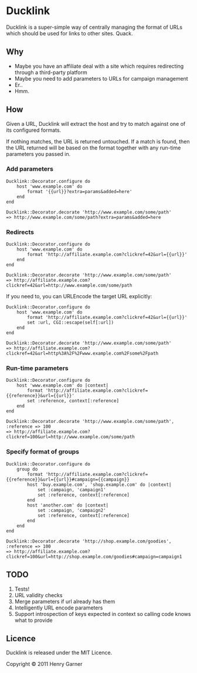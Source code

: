 # Ducklink #

Ducklink is a super-simple way of centrally managing the format of URLs which should be used for links to other sites. Quack.

## Why ##

* Maybe you have an affiliate deal with a site which requires redirecting through a third-party platform
* Maybe you need to add parameters to URLs for campaign management
* Er..
* Hmm.

## How ##

Given a URL, Ducklink will extract the host and try to match against one of its configured formats.

If nothing matches, the URL is returned untouched. If a match is found, then the URL returned will be based on the format together with any run-time parameters you passed in.

### Add parameters ###


	Ducklink::Decorator.configure do
		host 'www.example.com' do
			format '{{url}}?extra=params&added=here'
		end
	end

	Ducklink::Decorator.decorate 'http://www.example.com/some/path'
	=> http://www.example.com/some/path?extra=params&added=here

### Redirects ###

	Ducklink::Decorator.configure do
		host 'www.example.com' do
			format 'http://affiliate.example.com?clickref=42&url={{url}}'
		end
	end
	
	Ducklink::Decorator.decorate 'http://www.example.com/some/path'
	=> http://affiliate.example.com?clickref=42&url=http://www.example.com/some/path
	
If you need to, you can URLEncode the target URL explicitly:

	Ducklink::Decorator.configure do
		host 'www.example.com' do
			format 'http://affiliate.example.com?clickref=42&url={{url}}'
			set :url, CGI::escape(self[:url])
		end
	end
	
	Ducklink::Decorator.decorate 'http://www.example.com/some/path'
	=> http://affiliate.example.com?clickref=42&url=http%3A%2F%2Fwww.example.com%2Fsome%2Fpath
	
### Run-time parameters ###

	Ducklink::Decorator.configure do
		host 'www.example.com' do |context|
			format 'http://affiliate.example.com?clickref={{reference}}&url={{url}}'
			set :reference, context[:reference]
		end
	end
	
	Ducklink::Decorator.decorate 'http://www.example.com/some/path', :reference => 100
	=> http://affiliate.example.com?clickref=100&url=http://www.example.com/some/path
	
### Specify format of groups ###
	
	Ducklink::Decorator.configure do
		group do
			format 'http://affiliate.example.com?clickref={{reference}}&url={{url}}#campaign={{campaign}}
			host 'buy.example.com', 'shop.example.com' do |context|
				set :campaign, 'campaign1'
				set :reference, context[:reference]
			end
			host 'another.com' do |context|
				set :campaign, 'campaign2'
				set :reference, context[:reference]
			end
		end
	end
	
	Ducklink::Decorator.decorate 'http://shop.example.com/goodies', :reference => 100
	=> http://affiliate.example.com?clickref=100&url=http://shop.example.com/goodies#campaign=campaign1
	
## TODO ##

1. Tests!
2. URL validity checks
3. Merge parameters if url already has them
4. Intelligently URL encode parameters
5. Support introspection of keys expected in context so calling code knows what to provide

## Licence ##

Ducklink is released under the MIT Licence.

Copyright © 2011 Henry Garner
